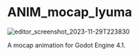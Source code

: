 # ANIM_mocap_lyuma

![editor_screenshot_2023-11-29T223830](https://github.com/V-Sekai/ANIM_mocap_lyuma/assets/32321/4f816d24-d85c-43fb-93e3-e0add1a4293e)

A mocap animation for Godot Engine 4.1.
